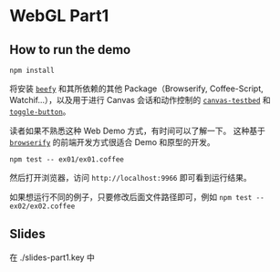 # WebGL Part1

## How to run the demo

```
npm install
```

将安装 [`beefy`](https://github.com/chrisdickinson/beefy) 和其所依赖的其他 Package（Browserify, Coffee-Script, Watchif...），以及用于进行 Canvas 会话和动作控制的 [`canvas-testbed`](https://github.com/mattdesl/canvas-testbed) 和 [`toggle-button`](https://github.com/jacobbubu/toggle-button)。

读者如果不熟悉这种 Web Demo 方式，有时间可以了解一下。
这种基于 [`browserify`](https://github.com/substack/node-browserify) 的前端开发方式很适合 Demo 和原型的开发。

```
npm test -- ex01/ex01.coffee
```

然后打开浏览器，访问 `http://localhost:9966` 即可看到运行结果。

如果想运行不同的例子，只要修改后面文件路径即可，例如 `npm test -- ex02/ex02.coffee`

## Slides

在 ./slides-part1.key 中